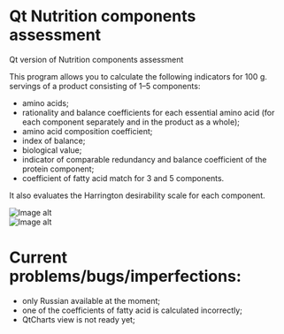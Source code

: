# Qt Nutrition components assessment  

Qt version of Nutrition components assessment  

This program allows you to calculate the following indicators for 100 g. servings of a product consisting of 1–5 components: 
- amino acids; 
- rationality and balance coefficients for each essential amino acid (for each component separately and in the product as a whole);
- amino acid composition coefficient; 
- index of balance;
- biological value; 
- indicator of comparable redundancy and balance coefficient of the protein component; 
- coefficient of fatty acid match for 3 and 5 components.  

It also evaluates the Harrington desirability scale for each component.



 ![Image alt](https://github.com/vaedermakar/QtNutrition_components_assessment/raw/master/Images/image1.png)  
 ![Image alt](https://github.com/vaedermakar/QtNutrition_components_assessment/raw/master/Images/image2.png)
 
 # Current problems/bugs/imperfections:  
- only Russian available at the moment;
- one of the coefficients of fatty acid is calculated incorrectly;
- QtCharts view is not ready yet;


